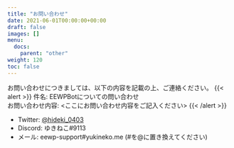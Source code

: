 ```yaml
---
title: "お問い合わせ"
date: 2021-06-01T00:00:00+00:00
draft: false
images: []
menu: 
  docs:
    parent: "other"
weight: 120
toc: false
---
```


お問い合わせにつきましては、以下の内容を記載の上、ご連絡ください。
{{< alert >}}
件名: EEWPBotについての問い合わせ  
お問い合わせ内容: <ここにお問い合わせ内容をご記入ください>
{{< /alert >}}

- Twitter: [@hideki_0403](https://twitter.com/hideki_0403)
- Discord: ゆきねこ#9113
- メール: eewp-support#yukineko.me (#を@に置き換えてください)